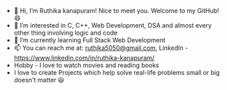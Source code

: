 + 👋 Hi, I’m Ruthika kanapuram! Nice to meet you. Welcome to my GitHub! 😄
+ 👀 I’m interested in C, C++, Web Development, DSA and almost every other thing involving logic and code
+ 🌱 I’m currently learning Full Stack Web Development
+ 📫 You can reach me at: ruthika5050@gmail.com, LinkedIn - https://www.linkedin.com/in/ruthika-kanapuram/
+ Hobby - I love to watch movies and reading books
+ I love to create Projects which help solve real-life problems small or big doesn't matter 😃
